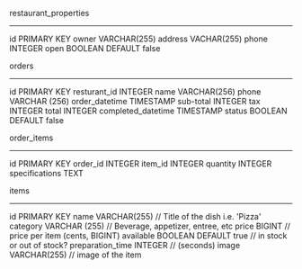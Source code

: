 restaurant_properties
______________________
id         PRIMARY KEY
owner      VARCHAR(255)
address    VACHAR(255)
phone      INTEGER
open       BOOLEAN DEFAULT false

orders
_____________________
id                  PRIMARY KEY
resturant_id        INTEGER
name                VARCHAR(256)
phone               VARCHAR (256)
order_datetime      TIMESTAMP
sub-total           INTEGER
tax                 INTEGER
total               INTEGER
completed_datetime  TIMESTAMP
status              BOOLEAN DEFAULT false

order_items
___________________
id                  PRIMARY KEY
order_id            INTEGER
item_id             INTEGER
quantity            INTEGER 
specifications      TEXT

items
___________________
id                  PRIMARY KEY 
name                VARCHAR(255) // Title of the dish i.e. 'Pizza'
category            VARCHAR (255) // Beverage, appetizer, entree, etc
price               BIGINT // price per item (cents, BIGINT)
available           BOOLEAN DEFAULT true // in stock or out of stock?
preparation_time    INTEGER // (seconds)
image               VARCHAR(255) // image of the item

